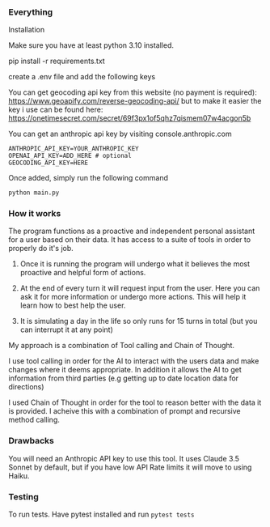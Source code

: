 ### Everything

Installation

Make sure you have at least python 3.10 installed.

pip install -r requirements.txt

create a .env file and add the following keys

You can get geocoding api key from this website (no payment is required): https://www.geoapify.com/reverse-geocoding-api/ but to make it easier the key i use can be found here: https://onetimesecret.com/secret/69f3px1of5qhz7qismem07w4acgon5b

You can get an anthropic api key by visiting console.anthropic.com

```
ANTHROPIC_API_KEY=YOUR_ANTHROPIC_KEY
OPENAI_API_KEY=ADD_HERE # optional
GEOCODING_API_KEY=HERE
```

Once added, simply run the following command
```zsh
python main.py
```


### How it works

The program functions as a proactive and independent personal assistant for a user based on their data. It has access to a suite of tools in order to properly do it's job. 

1. Once it is running the program will undergo what it believes the most proactive and helpful form of actions. 

2. At the end of every turn it will request input from the user. Here you can ask it for more information or undergo more actions. This will help it learn how to best help the user.

3. It is simulating a day in the life so only runs for 15 turns in total (but you can interrupt it at any point)


My approach is a combination of Tool calling and Chain of Thought.

I use tool calling in order for the AI to interact with the users data and make changes where it deems appropriate. In addition it allows the AI to get information from third parties (e.g getting up to date  location data for directions)

I used Chain of Thought in order for the tool to reason better with the data it is provided. I acheive this with a combination of prompt and recursive method calling.


### Drawbacks
You will need an Anthropic API key to use this tool. It uses Claude 3.5 Sonnet by default, but if you have low API Rate limits it will move to using Haiku.

### Testing
To run tests. Have pytest installed and run `pytest tests`




